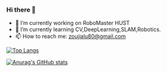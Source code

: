 ### Hi there 👋

<!--
**Doctor-James/Doctor-James** is a ✨ _special_ ✨ repository because its `README.md` (this file) appears on your GitHub profile.

Here are some ideas to get you started:

- 🔭 I’m currently working on ...
- 🌱 I’m currently learning ...
- 👯 I’m looking to collaborate on ...
- 🤔 I’m looking for help with ...
- 💬 Ask me about ...
- 📫 How to reach me: ...
- 😄 Pronouns: ...
- ⚡ Fun fact: ...
-->
- 🔭 I’m currently working on RoboMaster HUST
- 🌱 I’m currently learning CV,DeepLearning,SLAM,Robotics. 
- 📫 How to reach me: zoujialu80@gmail.com

[![Top Langs](https://github-readme-stats.vercel.app/api/top-langs/?username=Doctor-James&layout=compact&hide=c,makefile,cmake)](https://github.com/anuraghazra/github-readme-stats)

[![Anurag's GitHub stats](https://github-readme-stats.vercel.app/api?username=Doctor-James)](https://github.com/anuraghazra/github-readme-stats)

